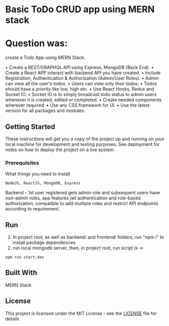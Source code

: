 # Basic ToDo CRUD app using MERN stack

# Question was:
create a Todo App using MERN Stack.

• Create a REST/GRAPHQL API using Express, MongoDB (Back End).
• Create a React APP interact with backend API you have created.
• Include Registration, Authentication & Authorization (Admin/User Roles).
• Admin can view all the user's todos.
• Users can view only their todos.
• Todos should have a priority like low, high etc.
• Use React Hooks, Redux and Socket IO.
• Socket IO is to simply broadcast todo status to admin users whenever it is created, edited or completed.
• Create needed components wherever required.
• Use any CSS framework for UI.
• Use the latest version for all packages and modules.

## Getting Started

These instructions will get you a copy of the project up and running on your local machine for development and testing purposes. See deployment for notes on how to deploy the project on a live system.

### Prerequisites

What things you need to install

```
NodeJS, ReactJS, MongoDB, Express
```

Backend - 1st user registered gets admin role and subsequent users have non-admin roles, app features jwt authentication and role-based authorization, compatible
to add mulitple roles and restrict API endpoints according to requirement.

## Run
1. In project root, as well as backend/ and frontend/ folders, run "npm i" to install package dependencies
2. run local mongodb server, then, in project root, run script is -> 
```
npm run start:dev
```

## Built With

MERN Stack

## License

This project is licensed under the MIT License - see the [LICENSE](LICENSE) file for details

